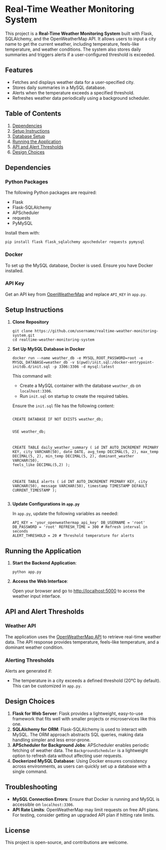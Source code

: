 <!DOCTYPE html>
<html lang="en">
<head>
    <meta charset="UTF-8">
    <meta name="viewport" content="width=device-width, initial-scale=1.0">
    <title>Real-Time Weather Monitoring System - README</title>
</head>
<body>

<h1>Real-Time Weather Monitoring System</h1>

<p>
    This project is a <strong>Real-Time Weather Monitoring System</strong> built with Flask, SQLAlchemy, and the OpenWeatherMap API.
    It allows users to input a city name to get the current weather, including temperature, feels-like temperature, and weather conditions.
    The system also stores daily summaries and triggers alerts if a user-configured threshold is exceeded.
</p>

<h2>Features</h2>
<ul>
    <li>Fetches and displays weather data for a user-specified city.</li>
    <li>Stores daily summaries in a MySQL database.</li>
    <li>Alerts when the temperature exceeds a specified threshold.</li>
    <li>Refreshes weather data periodically using a background scheduler.</li>
</ul>

<h2>Table of Contents</h2>
<ol>
    <li><a href="#dependencies">Dependencies</a></li>
    <li><a href="#setup-instructions">Setup Instructions</a></li>
    <li><a href="#database-setup">Database Setup</a></li>
    <li><a href="#running-the-application">Running the Application</a></li>
    <li><a href="#api-and-alert-thresholds">API and Alert Thresholds</a></li>
    <li><a href="#design-choices">Design Choices</a></li>
</ol>

<h2 id="dependencies">Dependencies</h2>

<h3>Python Packages</h3>
<p>The following Python packages are required:</p>
<ul>
    <li>Flask</li>
    <li>Flask-SQLAlchemy</li>
    <li>APScheduler</li>
    <li>requests</li>
    <li>PyMySQL</li>
</ul>
<p>Install them with:</p>
<pre><code>pip install flask flask_sqlalchemy apscheduler requests pymysql</code></pre>

<h3>Docker</h3>
<p>To set up the MySQL database, Docker is used. Ensure you have Docker installed.</p>

<h3>API Key</h3>
<p>Get an API key from <a href="https://home.openweathermap.org/users/sign_up">OpenWeatherMap</a> and replace <code>API_KEY</code> in <code>app.py</code>.</p>

<h2 id="setup-instructions">Setup Instructions</h2>

<ol>
    <li><strong>Clone Repository</strong>
        <pre><code>git clone https://github.com/username/realtime-weather-monitoring-system.git
cd realtime-weather-monitoring-system</code></pre>
    </li>
    <li><strong>Set Up MySQL Database in Docker</strong>
        <pre><code>docker run --name weather_db -e MYSQL_ROOT_PASSWORD=root -e MYSQL_DATABASE=weather_db -v $(pwd)/init.sql:/docker-entrypoint-initdb.d/init.sql -p 3306:3306 -d mysql:latest</code></pre>
        <p>This command will:</p>
        <ul>
            <li>Create a MySQL container with the database <code>weather_db</code> on <code>localhost:3306</code>.</li>
            <li>Run <code>init.sql</code> on startup to create the required tables.</li>
        </ul>
        <p>Ensure the <code>init.sql</code> file has the following content:</p>
        <pre><code>
CREATE DATABASE IF NOT EXISTS weather_db;

USE weather_db;

CREATE TABLE daily_weather_summary (
    id INT AUTO_INCREMENT PRIMARY KEY,
    city VARCHAR(50),
    date DATE,
    avg_temp DECIMAL(5, 2),
    max_temp DECIMAL(5, 2),
    min_temp DECIMAL(5, 2),
    dominant_weather VARCHAR(50),
    feels_like DECIMAL(5,2)
);

CREATE TABLE alerts (
    id INT AUTO_INCREMENT PRIMARY KEY,
    city VARCHAR(50),
    message VARCHAR(50),
    timestamp TIMESTAMP DEFAULT CURRENT_TIMESTAMP
);
        </code></pre>
    </li>
    <li><strong>Update Configurations in <code>app.py</code></strong>
        <p>In <code>app.py</code>, update the following variables as needed:</p>
        <pre><code>API_KEY = 'your_openweathermap_api_key'
DB_USERNAME = 'root'
DB_PASSWORD = 'root'
REFRESH_TIME = 300  # Refresh interval in seconds
ALERT_THRESHOLD = 20  # Threshold temperature for alerts</code></pre>
    </li>
</ol>

<h2 id="running-the-application">Running the Application</h2>

<ol>
    <li><strong>Start the Backend Application</strong>:
        <pre><code>python app.py</code></pre>
    </li>
    <li><strong>Access the Web Interface</strong>:
        <p>Open your browser and go to <a href="http://localhost:5000">http://localhost:5000</a> to access the weather input interface.</p>
    </li>
</ol>

<h2 id="api-and-alert-thresholds">API and Alert Thresholds</h2>

<h3>Weather API</h3>
<p>
    The application uses the <a href="https://openweathermap.org/api">OpenWeatherMap API</a> to retrieve real-time weather data.
    The API response provides temperature, feels-like temperature, and a dominant weather condition.
</p>

<h3>Alerting Thresholds</h3>
<p>Alerts are generated if:</p>
<ul>
    <li>The temperature in a city exceeds a defined threshold (20°C by default). This can be customized in <code>app.py</code>.</li>
</ul>

<h2 id="design-choices">Design Choices</h2>

<ol>
    <li><strong>Flask for Web Server</strong>: Flask provides a lightweight, easy-to-use framework that fits well with smaller projects or microservices like this one.</li>
    <li><strong>SQLAlchemy for ORM</strong>: Flask-SQLAlchemy is used to interact with MySQL. The ORM approach abstracts SQL queries, making data handling simpler and less error-prone.</li>
    <li><strong>APScheduler for Background Jobs</strong>: APScheduler enables periodic fetching of weather data. The <code>BackgroundScheduler</code> is a lightweight option to refresh data without affecting user requests.</li>
    <li><strong>Dockerized MySQL Database</strong>: Using Docker ensures consistency across environments, as users can quickly set up a database with a single command.</li>
</ol>

<h2>Troubleshooting</h2>
<ul>
    <li><strong>MySQL Connection Errors</strong>: Ensure that Docker is running and MySQL is accessible on <code>localhost:3306</code>.</li>
    <li><strong>API Rate Limits</strong>: OpenWeatherMap may limit requests on free API plans. For testing, consider getting an upgraded API plan if hitting rate limits.</li>
</ul>

<h2>License</h2>
<p>This project is open-source, and contributions are welcome.</p>

</body>
</html>
